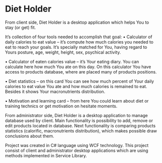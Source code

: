 # Diet Holder
From client side, Diet Holder is a desktop application which helps You to stay (or get) fit. 

It’s collection of four tools needed to accomplish that goal:
•	Calculator of daily calories to eat value – it’s compute how much calories you needed to eat to reach your goals. It’s specially matched for You, having regard to Yours posture, age, weight, height, sex, psychical activity. 

•	Calculator of eaten calories value – it’s Your eating diary. You can calculate here how much You ate on this day. On this calculator You have access to products database, where are placed many of products positions.

•	Diet statistics – on this card You can see how much percent of Your daily calories to eat value You ate and how much calories is remained to eat. Besides it shows Your macronutrients distribution.

•	Motivation and learning card – from here You could learn about diet or training technics or get motivation on hesitate moments.

From administrator side, Diet Holder is a desktop application to manage database used by client.
Main functionality is possibility to add, remove or edit products located in database.
Next functionality is comparing products statistics (calorific, macronutrients distribution), which makes possible draw conclusions about them. 

Project was created in C# language using WCF technology. 
This project consist of client and administrator desktop applications which are using methods implemented in Service Library. 
